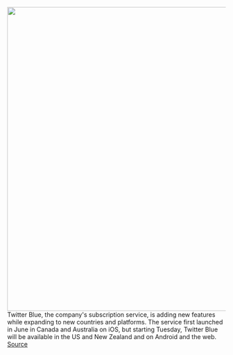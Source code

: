 <img src='https://cdn.vox-cdn.com/thumbor/WpzfkbmkFULi7PSBuOwoT58uG9g=/0x0:4320x2867/1200x800/filters:focal(1815x1089:2505x1779)/cdn.vox-cdn.com/uploads/chorus_image/image/70116940/1_Twitter_Blue_Blue_BG_Undo_Tweet__1_.0.png' width='700px' /><br/>
Twitter Blue, the company's subscription service, is adding new features while expanding to new countries and platforms. The service first launched in June in Canada and Australia on iOS, but starting Tuesday, Twitter Blue will be available in the US and New Zealand and on Android and the web.
<a href='https://www.theverge.com/2021/11/9/22766286/twitter-blue-subscription-service-scroll-nuzzel-undo-tweets-ad-free-articles-us'> Source <a/>